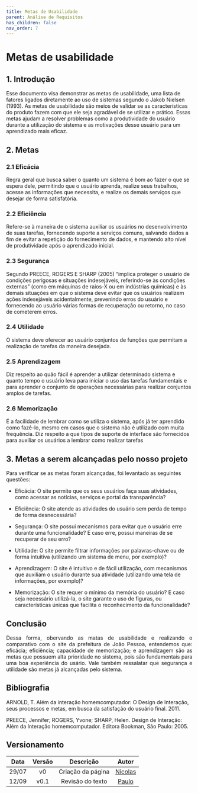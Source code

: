 ```yaml
---
title: Metas de Usabilidade
parent: Análise de Requisitos
has_children: false
nav_order: 7
---
```


# Metas de usabilidade


## 1. Introdução
Esse documento visa demonstrar as metas de usabilidade, uma lista de fatores ligados diretamente ao uso de sistemas segundo o Jakob Nielsen (1993). As metas de usabilidade são meios de validar se as características do produto fazem com que ele seja agradável de se utilizar e prático. Essas metas ajudam a resolver problemas como a produtividade do usuário durante a utilização do sistema e as motivações desse usuário para um aprendizado mais eficaz.

## 2. Metas
### 2.1 Eficácia
Regra geral que busca saber o quanto um sistema é bom ao fazer o que se espera dele, permitindo que o usuário aprenda, realize seus trabalhos, acesse as informações que necessita, e realize os demais serviços que desejar de forma satisfatória. 

### 2.2 Eficiência
Refere-se à maneira de o sistema auxiliar os usuários no desenvolvimento de suas tarefas, fornecendo suporte a serviços comuns, salvando dados a fim de evitar a repetição do fornecimento de dados, e mantendo alto nível de produtividade após o aprendizado inicial. 

### 2.3 Segurança
Segundo PREECE, ROGERS E SHARP (2005) “implica proteger o usuário de condições perigosas e situações indesejáveis, referindo-se às condições externas” (como em máquinas de raios-X ou em indústrias químicas) e às demais situações em que o sistema deve evitar que os usuários realizem ações indesejáveis acidentalmente, prevenindo erros do usuário e fornecendo ao usuário várias formas de recuperação ou retorno, no caso de cometerem erros. 

### 2.4 Utilidade
O sistema deve oferecer ao usuário conjuntos de funções que permitam a realização de tarefas da maneira desejada.

### 2.5 Aprendizagem
Diz respeito ao quão fácil é aprender a utilizar determinado sistema e quanto tempo o usuário leva para iniciar o uso das tarefas fundamentais e para aprender o conjunto de operações necessárias para realizar conjuntos amplos de tarefas.

### 2.6 Memorização
É a facilidade de lembrar como se utiliza o sistema, após já  ter aprendido como fazê-lo, mesmo em casos que o sistema não é utilizado com muita frequência. Diz respeito a que tipos de suporte de interface são fornecidos para auxiliar os usuários a lembrar como realizar tarefas

## 3. Metas a serem alcançadas pelo nosso projeto
Para verificar se as metas foram alcançadas, foi levantado as seguintes questões:

* Eficácia: O site permite que os seus usuários faça suas atividades, como acessar as notícias, serviços e portal da transparência?   

* Eficiência: O site atende as atividades do usuário sem perda de tempo de forma desnecessária?

* Segurança: O site possui mecanismos para evitar que o usuário erre durante uma funcionalidade? E caso erre, possui maneiras de se recuperar de seu erro?

* Utilidade: O site permite filtrar informações por palavras-chave ou de forma intuitiva (utilizando um sistema de menu, por exemplo)?

* Aprendizagem: O site é intuitivo e de fácil utilização, com mecanismos que auxiliam o usuário durante sua atividade (utilizando uma tela de informações, por exemplo)?

* Memorização: O site requer o mínimo da memória do usuário? E caso seja necessário utilizá-la, o site garante o uso de figuras, ou características únicas que facilita o reconhecimento da funcionalidade?

## Conclusão

<p align="justify">
Dessa forma, obervando as matas de usabilidade e realizando o comparativo com o site da prefeitura de João Pessoa, entendemos que: eficácia; eficiência; capacidade de memorização; e aprendizagem são as metas que possuem alta prioridade no sistema, pois são fundamentais para uma boa experiência do usário. Vale também ressalatar que segurança e utilidade são metas já alcançadas pelo sistema.</p>

## Bibliografia

ARNOLD, T. Além da interação homemcomputador: O Design de Interação, seus processos e metas, em busca da satisfação do usuário final. 2011.

PREECE, Jennifer; ROGERS, Yvone; SHARP, Helen. Design de Interação: Além da Interação homemcomputador. Editora Bookman, São Paulo: 2005. 

## Versionamento
 
| Data  | Versão |     Descrição     |                     Autor                     |
| :---: | :----: | :---------------: | :-------------------------------------------: |
| 29/07 |   v0   | Criação da página | [Nicolas](https://github.com/Nicolas-Roberto) |
| 12/09 |   v0.1   | Revisão do texto | [Paulo](https://github.com/paulomacieltorresfilho) |
